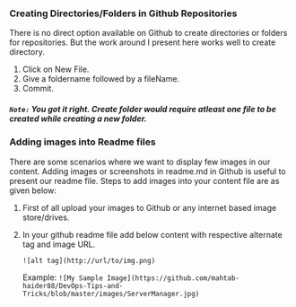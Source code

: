 
### Creating Directories/Folders in Github Repositories

There is no direct option available on Github to create directories or folders for repositories.
But the work around I present here works well to create directory.

1. Click on New File.
2. Give a foldername followed by a fileName.
3. Commit.

##### `Note:` You got it right. Create folder would require atleast one file to be created while creating a new folder.

### Adding images into Readme files

There are some scenarios where we want to display few images in our content. Adding images or screenshots in readme.md in Github is useful to present our readme file.
Steps to add images into your content file are as given below:

1. First of all upload your images to Github or any internet based image store/drives.
2. In your github readme file add below content with respective alternate tag and image URL.

    `![alt tag](http://url/to/img.png)`
    
    Example: `![My Sample Image](https://github.com/mahtab-haider88/DevOps-Tips-and-Tricks/blob/master/images/ServerManager.jpg)`
   
    


